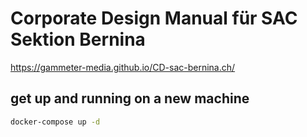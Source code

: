 # Corporate Design Manual für SAC Sektion Bernina
https://gammeter-media.github.io/CD-sac-bernina.ch/ 


## get up and running on a new machine
```bash
docker-compose up -d
```